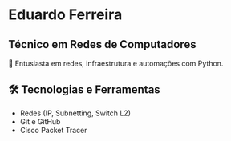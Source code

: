 #           Eduardo Ferreira

##       Técnico em Redes de Computadores

📡 Entusiasta em redes, infraestrutura e automações com Python.


## 🛠️ Tecnologias e Ferramentas

- Redes (IP, Subnetting, Switch L2)  
- Git e GitHub  
- Cisco Packet Tracer
